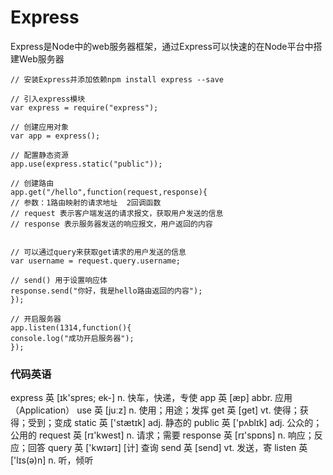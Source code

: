 # Express #
 
Express是Node中的web服务器框架，通过Express可以快速的在Node平台中搭建Web服务器
        
    // 安装Express并添加依赖npm install express --save
    
    // 引入express模块
    var express = require("express");
    
    // 创建应用对象
    var app = express();
    
    // 配置静态资源
    app.use(express.static("public"));
    
    // 创建路由
    app.get("/hello",function(request,response){
    // 参数：1路由映射的请求地址  2回调函数
    // request 表示客户端发送的请求报文，获取用户发送的信息
    // response 表示服务器发送的响应报文，用户返回的内容
    
    
    // 可以通过query来获取get请求的用户发送的信息
    var username = request.query.username;
    
    // send() 用于设置响应体
    response.send("你好，我是hello路由返回的内容");
    });
    
    // 开启服务器
    app.listen(1314,function(){
    console.log("成功开启服务器");
    });
    
    
    
    
    

### 代码英语 ###

express    英 [ɪk'spres; ek-]    n. 快车，快递，专使
app    英 [æp]    abbr. 应用（Application）
use    英 [juːz]    n. 使用；用途；发挥
get    英 [get]    vt. 使得；获得；受到；变成
static    英 ['stætɪk]   adj. 静态的
public    英 ['pʌblɪk]    adj. 公众的；公用的
request    英 [rɪ'kwest]    n. 请求；需要
response    英 [rɪ'spɒns]    n. 响应；反应；回答
query    英 ['kwɪərɪ]    [计] 查询
send    英 [send]    vt. 发送，寄
listen    英 ['lɪs(ə)n]     n. 听，倾听

    